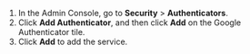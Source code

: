 1. In the Admin Console, go to **Security** > **Authenticators**.
2. Click **Add Authenticator**, and then click **Add** on the Google Authenticator tile.
3. Click **Add** to add the service. 
